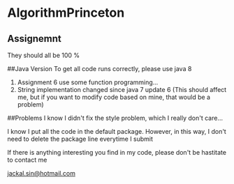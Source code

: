 # AlgorithmPrinceton

## Assignemnt
They should all be 100 %

##Java Version
To get all code runs correctly, please use java 8
1. Assignment 6 use some function programming...
2. String implementation changed since java 7 update 6 (This should affect me, but if you want to modify code based on mine, that would be a problem)

##Problems
I know I didn't fix the style problem, which I really don't care...

I know I put all the code in the default package. However, in this way, I don't need to delete the package line everytime I submit

If there is anything interesting you find in my code, please don't be hastitate to contact me

jackal.sin@hotmail.com
